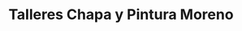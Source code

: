 ---
title: "Talleres Chapa y Pintura Moreno"
url: /la-linea-de-la-concepcion/talleres-chapa-y-pintura-moreno/
shop: Autowerkstatt
---